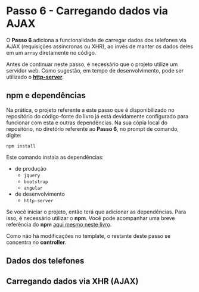 # Passo 6 - Carregando dados via AJAX

O **Passo 6** adiciona a funcionalidade de carregar dados dos telefones via AJAX (requisições assíncronas ou XHR), ao invés de manter os dados deles em um `array` diretamente no código.

Antes de continuar neste passo, é necessário que o projeto utilize um servidor web. Como sugestão, em tempo de desenvolvimento, pode ser utilizado o [**http-server**](https://www.npmjs.com/package/http-server).

## npm e dependências 

Na prática, o projeto referente a este passo que é disponibilizado no repositório do código-fonte do livro já está devidamente configurado para funcionar com esta e outras dependências. Na sua cópia local do repositório, no diretório referente ao **Passo 6**, no prompt de comando, digite:

```
npm install
```

Este comando instala as dependências:
* de produção
    * `jquery`
    * `bootstrap`
    * `angular`
* de desenvolvimento
    * `http-server`

Se você iniciar o projeto, então terá que adicionar as dependências. Para isso, é necessário utilizar o **npm**. Você pode acompanhar uma breve referência do **npm** [aqui mesmo neste livro](../ferramentas/npm.md).

Como não há modificações no template, o restante deste passo se concentra no **controller**.

## Dados dos telefones



## Carregando dados via XHR (AJAX)
